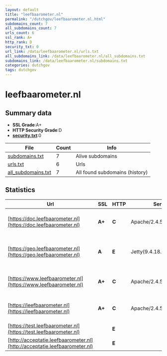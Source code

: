 ```yaml
---
layout: default
title: "leefbaarometer.nl"
permalink: "/dutchgov/leefbaarometer.nl.html"
subdomains_count: 7
all_subdomains_count: 7
urls_count: 6
ssl_rank: A+
http_rank: D
security_txt: 0
url_link: /data/leefbaarometer.nl/urls.txt
all_subdomains_link: /data/leefbaarometer.nl/all_subdomains.txt
subdomains_link: /data/leefbaarometer.nl/subdomains.txt
categories: dutchgov
tags: dutchgov
---
```



# leefbaarometer.nl
## Summary data


 - **SSL Grade**:A+
 - **HTTP Security Grade**:D
 - **[security.txt](https://www.digitaleoverheid.nl/nieuws/standaard-security-txt-nu-verplicht-voor-overheid/)**:0


| File       | Count | Info |
|------------|-------|------|
|[subdomains.txt](/DutchGovScope/data/leefbaarometer.nl/subdomains.txt)|7|Alive subdomains|
|[urls.txt](/DutchGovScope/data/leefbaarometer.nl/urls.txt)|6|Urls|
|[all_subdomains.txt](/DutchGovScope/data/leefbaarometer.nl/all_subdomains.txt)|7|All found subdomains (history)|


## Statistics


| Url | SSL | HTTP | Server | Cookie | HSTS | CORS | CTO | CSP | XFO | XXP | RP |FP| Tech |Title |
|--------|-------|-------|------|------|------|------|------|------|------|------|------|------|------|------|
|[https://doc.leefbaarometer.nl](https://doc.leefbaarometer.nl)| **A+**| **C**|Apache/2.4.57 (Ubuntu)|:o: |:white_check_mark: | | | | :white_check_mark: | :white_check_mark: | :white_check_mark: | |Apache HTTP Server:2.4.57 HSTS Ubuntu||
|[https://geo.leefbaarometer.nl](https://geo.leefbaarometer.nl)| **A**| **E**|Jetty(9.4.18.v20190429)| | | | | | :white_check_mark: | | :white_check_mark: | |Google Cloud Google Cloud CDN HTTP/3 Java Jetty:9.4.18|Error 302 Found|
|[https://www.leefbaarometer.nl](https://www.leefbaarometer.nl)| **A+**| **C**|Apache/2.4.57 (Ubuntu)|:o: |:white_check_mark: | | | | :white_check_mark: | :white_check_mark: | :white_check_mark: | |Apache HTTP Server:2.4.57 HSTS Ubuntu||
|[https://leefbaarometer.nl](https://leefbaarometer.nl)| **A+**| **C**|Apache/2.4.57 (Ubuntu)|:o: |:white_check_mark: | | | | :white_check_mark: | :white_check_mark: | :white_check_mark: | |Apache HTTP Server:2.4.57 HSTS Ubuntu||
|[https://test.leefbaarometer.nl](https://test.leefbaarometer.nl)| | **E**|| | | | | | | | :white_check_mark: | |||
|[http://acceptatie.leefbaarometer.nl](http://acceptatie.leefbaarometer.nl)| | **E**|| | | | | | | | :white_check_mark: | |||

